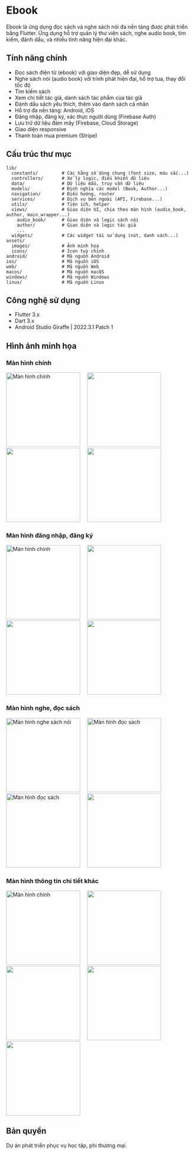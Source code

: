 # Ebook

Ebook là ứng dụng đọc sách và nghe sách nói đa nền tảng được phát triển bằng Flutter. Ứng dụng hỗ trợ quản lý thư viện sách, nghe audio book, tìm kiếm, đánh dấu, và nhiều tính năng hiện đại khác.

## Tính năng chính
- Đọc sách điện tử (ebook) với giao diện đẹp, dễ sử dụng
- Nghe sách nói (audio book) với trình phát hiện đại, hỗ trợ tua, thay đổi tốc độ
- Tìm kiếm sách
- Xem chi tiết tác giả, danh sách tác phẩm của tác giả
- Đánh dấu sách yêu thích, thêm vào danh sách cá nhân
- Hỗ trợ đa nền tảng: Android, iOS
- Đăng nhập, đăng ký, xác thực người dùng (Firebase Auth)
- Lưu trữ dữ liệu đám mây (Firebase, Cloud Storage)
- Giao diện responsive
- Thanh toán mua premium (Stripe)

## Cấu trúc thư mục
```
lib/
  constants/         # Các hằng số dùng chung (font size, màu sắc...)
  controllers/       # Xử lý logic, điều khiển dữ liệu
  data/              # Dữ liệu mẫu, truy vấn dữ liệu
  models/            # Định nghĩa các model (Book, Author...)
  navigation/        # Điều hướng, router
  services/          # Dịch vụ bên ngoài (API, Firebase...)
  utils/             # Tiện ích, helper
  views/             # Giao diện UI, chia theo màn hình (audio_book, author, main_wrapper...)
    audio_book/      # Giao diện và logic sách nói
    author/          # Giao diện và logic tác giả
    ...
  widgets/           # Các widget tái sử dụng (nút, danh sách...)
assets/
  images/            # Ảnh minh họa
  icons/             # Icon tuỳ chỉnh
android/             # Mã nguồn Android
ios/                 # Mã nguồn iOS
web/                 # Mã nguồn Web
macos/               # Mã nguồn macOS
windows/             # Mã nguồn Windows
linux/               # Mã nguồn Linux
```

## Công nghệ sử dụng
- Flutter 3.x
- Dart 3.x
- Android Studio Giraffe | 2022.3.1 Patch 1

## Hình ảnh minh họa
<div>
  <h3>Màn hình chính</h3>
  <img src="https://i.ibb.co/wF89Y6HX/d91952c3c0ec76b22ffd1.jpg" alt="Màn hình chính" width="200" style="margin-right: 15px;">
  <img src="https://i.ibb.co/My4trTfn/790eb1e823c79599ccd64.jpg" width="200" style="margin-right: 15px;">
  <img src="https://i.ibb.co/9m8VYy4D/c6a588411a6eac30f57f3.jpg" width="200" style="margin-right: 15px;">
  <img src="https://i.ibb.co/23sxp4Xt/13a74eb7dc986ac633899.jpg" width="200" style="margin-right: 15px;">
</div>

<div>
  <h3>Màn hình đăng nhập, đăng ký</h3>
  <img src="https://i.ibb.co/ZQxxDz8/00e2260fb420027e5b315.jpg" alt="Màn hình chính" width="200" style="margin-right: 15px;">
  <img src="https://i.ibb.co/TMkZdG0s/452a10d682f934a76de86.jpg" width="200" style="margin-right: 15px;">
  <img src="https://i.ibb.co/9HTRprCq/c882667df452420c1b437.jpg" width="200" style="margin-right: 15px;">
  <img src="https://i.ibb.co/cSpgjg5X/73565955cb7a7d24246b8.jpg" width="200" style="margin-right: 15px;">
</div>

<div>
  <h3>Màn hình nghe, đọc sách</h3>
  <img src="https://i.ibb.co/gLyXWJyV/38fcb19623b995e7cca816.jpg" alt="Màn hình nghe sách nói" width="200" style="margin-right: 15px;">
  <img src="https://i.ibb.co/vx32q84q/9be23f84adab1bf542ba15.jpg" alt="Màn hình đọc sách" width="200" style="margin-right: 15px;">
  <img src="https://i.ibb.co/0pqrqfdr/8062ea0d7822ce7c973317.jpg" alt="Màn hình đọc sách" width="200" style="margin-right: 15px;">
  <img src="https://i.ibb.co/KcTbpTH0/8fccf2b0609fd6c18f8e19.jpg" width="200" style="margin-right: 15px;">
</div>

<div>
  <h3>Màn hình thông tin chi tiết khác</h3>
  <img src="https://i.ibb.co/pBWfz6FQ/2ce935a3a78c11d2489d13.jpg" alt="Màn hình chính" width="200" style="margin-right: 15px;">
  <img src="https://i.ibb.co/XZjzpzmt/5c9f5bd2c9fd7fa326ec14.jpg" width="200" style="margin-right: 15px;">
  <img src="https://i.ibb.co/hjwXPmm/889ee38b71a4c7fa9eb510.jpg" width="200" style="margin-right: 15px;">
  <img src="https://i.ibb.co/MkmqcS65/ac0e7e16ec395a67032811.jpg" width="200" style="margin-right: 15px;">
  <img src="https://i.ibb.co/HTq1w8qb/be5ac9195b36ed68b42712.jpg" width="200" style="margin-right: 15px;">
</div>




## Bản quyền
Dự án phát triển phục vụ học tập, phi thương mại.
